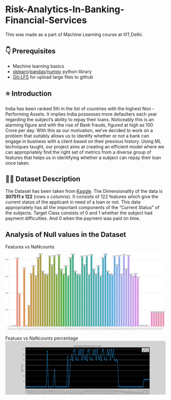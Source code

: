 # Risk-Analytics-In-Banking-Financial-Services

This was made as a part of Machine Learning course at IIIT,Delhi.

## 👇 Prerequisites

- Machine learning basics
- [sklearn](https://scikit-learn.org/stable/)/[pandas](https://pandas.pydata.org/pandas-docs/stable/getting_started/index.html)/[numpy](https://numpy.org/doc/stable/user/index.html) python library
- [Git-LFS](https://git-lfs.github.com/) for upload large files to github

## ⭐️ Introduction

India has been ranked 5th in the list of countries with the highest Non - Performing Assets. It implies India possesses more defaulters each year regarding the subject’s ability to repay their loans. Noticeably this is an alarming figure and with the rise of Bank frauds, figured at high as 100 Crore per day. With this as our motivation, we’ve decided to work on a problem that suitably allows us to identify whether or not a bank can engage in business with a client based on their previous history. Using ML techniques taught, our project aims at creating an efficient model where we can appropriately find the right set of metrics from a diverse group of features that helps us in identifying whether a subject can repay their loan once taken.

## 👨‍💻 Dataset Description

The Dataset has been taken from [Kaggle](https://www.kaggle.com/code/gauravduttakiit/risk-analytics-in-banking-financial-services-1/data). The Dimensionality of the data is **307511 x 122** (rows x columns). It consists of 122 features which give the current status of the applicant in need of a loan or not. This data appropriately has all the important components of the “Current Status” of the subjects. Target Class consists of 0 and 1 whether the subject had payment difficulties. And 0 when the payment was paid on time.

## Analysis of Null values in the Dataset

Features vs NaNcounts
![](https://github.com/Nikhil-prog/Risk-Analytics-In-Banking-Financial-Services/blob/main/Plots/columnsVsNanCount.png)

Featues vs NaNcounts percentage
![](https://github.com/Nikhil-prog/Risk-Analytics-In-Banking-Financial-Services/blob/main/Plots/columnsVsNanCouuntPercentage.png)

